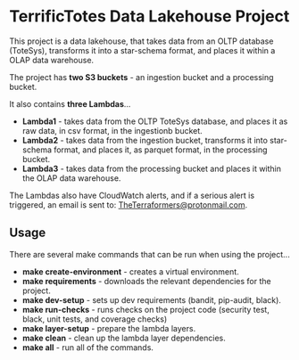 # TerrificTotes Data Lakehouse Project

This project is a data lakehouse, that takes data from an OLTP database (ToteSys), transforms it into a star-schema format, and places it within a OLAP data warehouse.

The project has **two S3 buckets** - an ingestion bucket and a processing bucket.

It also contains **three Lambdas**...
- **Lambda1** - takes data from the OLTP ToteSys database, and places it as raw data, in csv format, in the ingestionb bucket.
- **Lambda2** - takes data from the ingestion bucket, transforms it into star-schema format, and places it, as parquet format, in the processing bucket.
- **Lambda3** - takes data from the processing bucket and places it within the OLAP data warehouse.

The Lambdas also have CloudWatch alerts, and if a serious alert is triggered, an email is sent to: TheTerraformers@protonmail.com.

## Usage

There are several make commands that can be run when using the project...

- **make create-environment** - creates a virtual environment.
- **make requirements** - downloads the relevant dependencies for the project.
- **make dev-setup** - sets up dev requirements (bandit, pip-audit, black).
- **make run-checks** - runs checks on the project code (security test, black, unit tests, and coverage checks)
- **make layer-setup** - prepare the lambda layers.
- **make clean** - clean up the lambda layer dependencies.
- **make all** - run all of the commands.

